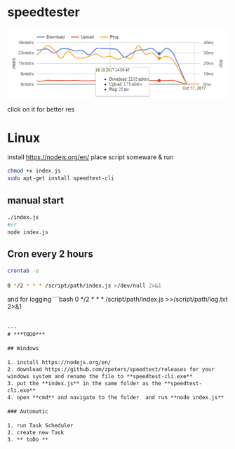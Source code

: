 # speedtester

![Preview](https://raw.githubusercontent.com/Theenoro/speedtester/master/preview.png)

click on it for better res

# Linux

install https://nodejs.org/en/
place script someware
& run
```bash
chmod +x index.js
sudo apt-get install speedtest-cli
```

## manual start
```bash
./index.js
#or
node index.js
```


## Cron every 2 hours

```bash
crontab -e

0 */2 * * * /script/path/index.js >/dev/null 2>&1

```
and for logging
´´´bash
0 */2 * * * /script/path/index.js >>/script/path/log.txt 2>&1
```

---
# ***TODO***

## Windows

1. install https://nodejs.org/en/
2. download https://github.com/zpeters/speedtest/releases for your windows system and rename the file to **speedtest-cli.exe**
3. put the **index.js** in the same folder as the **speedtest-cli.exe**
4. open **cmd** and navigate to the folder  and run **node index.js**

### Automatic

1. run Task Scheduler
2. create new Task
3. ** toDo **
